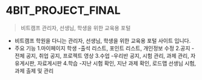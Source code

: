 # 4BIT_PROJECT_FINAL

>비트캠프 관리자, 선생님, 학생을 위한 교육용 포털 

 - 비트캠프 학원을 다니는 관리자, 선생님, 학생을 위한
 교육용 포털 사이트 입니다.
 - 주요 기능
	1.마이페이지
	학생
	-출석 리스트, 포인트 리스트, 개인정보 수정
	2.공지
	-전체 공지, 취업 공지, 프로젝트 영상
	3.수업
	-우리반 공지, 시험 관리, 과제 관리, 자유게시판, 자료게시판
	4.학습
	-지난 시험 확인, 지난 과제 확인, 로드맵
	선생님
	시험, 과제 출제 및 관리
	
<!--stackedit_data:
eyJoaXN0b3J5IjpbLTQxNjE1NTc3OSwtMTk3NTk3OTU5N119
-->